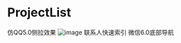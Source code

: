 # ProjectList
仿QQ5.0侧拉效果
![image](https://github.com/zssAndroid/ProjectList/app/src/main/res/drawable/slidingmenu1.gif)
联系人快速索引
微信6.0底部导航
